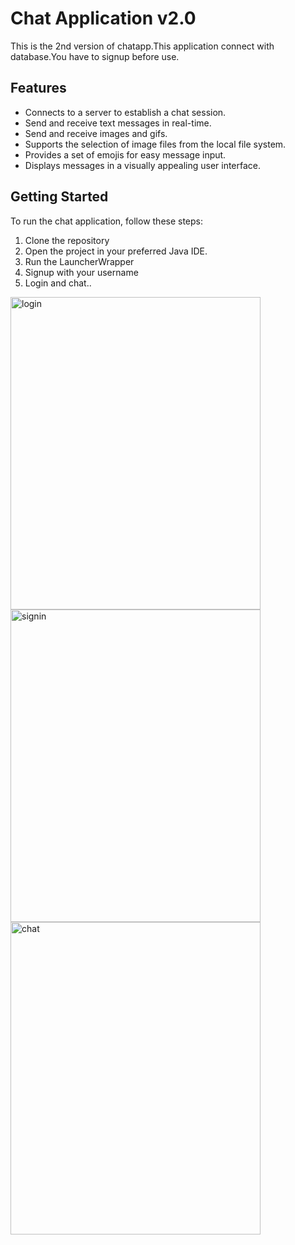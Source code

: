 # Chat Application v2.0

This is the 2nd version of chatapp.This application connect with database.You have to signup before use.

## Features

- Connects to a server to establish a chat session.
- Send and receive text messages in real-time.
- Send and receive images and gifs.
- Supports the selection of image files from the local file system.
- Provides a set of emojis for easy message input.
- Displays messages in a visually appealing user interface.

## Getting Started

To run the chat application, follow these steps:

1. Clone the repository
2. Open the project in your preferred Java IDE.
3. Run the LauncherWrapper
4. Signup with your username
5. Login and chat..

<img height="500" src="/Users/sameeramadushan/Desktop/1.png" title="login" width="400"/>
<img height="500" src="/Users/sameeramadushan/Desktop/2.png" title="signin" width="400"/>
<img height="500" src="/Users/sameeramadushan/Desktop/3.png" title="chat" width="400"/>